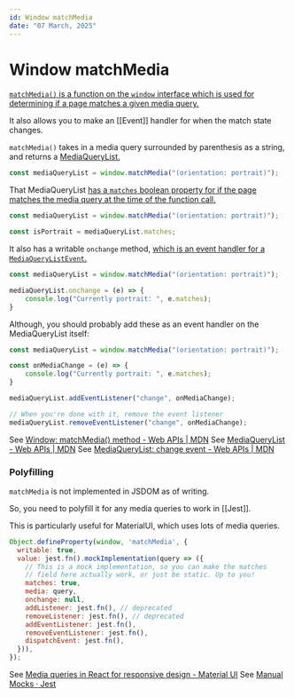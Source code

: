 ```yaml
---
id: Window matchMedia
date: "07 March, 2025"
---
```


# Window matchMedia

[`matchMedia()` is a function on the `window` interface which is used for determining if a page matches a given media query.](https://developer.mozilla.org/en-US/docs/Web/API/Window/matchMedia)

It also allows you to make an [[Event]] handler for when the match state changes.

`matchMedia()` takes in a media query surrounded by parenthesis as a string, and returns a [MediaQueryList.](https://developer.mozilla.org/en-US/docs/Web/API/MediaQueryList)

```js
const mediaQueryList = window.matchMedia("(orientation: portrait)");
```

That MediaQueryList [has a `matches` boolean property for if the page matches the media query at the time of the function call.](https://developer.mozilla.org/en-US/docs/Web/API/MediaQueryList/matches)

```js
const mediaQueryList = window.matchMedia("(orientation: portrait)");

const isPortrait = mediaQueryList.matches;
```

It also has a writable `onchange` method, [which is an event handler for a `MediaQueryListEvent`.](https://developer.mozilla.org/en-US/docs/Web/API/MediaQueryListEvent)

```js
const mediaQueryList = window.matchMedia("(orientation: portrait)");

mediaQueryList.onchange = (e) => {
    console.log("Currently portrait: ", e.matches);
}
```

Although, you should probably add these as an event handler on the MediaQueryList itself:
```js
const mediaQueryList = window.matchMedia("(orientation: portrait)");

const onMediaChange = (e) => {
    console.log("Currently portrait: ", e.matches);
}

mediaQueryList.addEventListener("change", onMediaChange);

// When you're done with it, remove the event listener
mediaQueryList.removeEventListener("change", onMediaChange);
```

See [Window: matchMedia() method - Web APIs | MDN](https://developer.mozilla.org/en-US/docs/Web/API/Window/matchMedia)
See [MediaQueryList - Web APIs | MDN](https://developer.mozilla.org/en-US/docs/Web/API/MediaQueryList)
See [MediaQueryList: change event - Web APIs | MDN](https://developer.mozilla.org/en-US/docs/Web/API/MediaQueryList/change_event)

### Polyfilling

`matchMedia` is not implemented in JSDOM as of writing.

So, you need to polyfill it for any media queries to work in [[Jest]].

This is particularly useful for MaterialUI, which uses lots of media queries.

```js
Object.defineProperty(window, 'matchMedia', {
  writable: true,
  value: jest.fn().mockImplementation(query => ({
    // This is a mock implementation, so you can make the matches
    // field here actually work, or just be static. Up to you!
    matches: true,
    media: query,
    onchange: null,
    addListener: jest.fn(), // deprecated
    removeListener: jest.fn(), // deprecated
    addEventListener: jest.fn(),
    removeEventListener: jest.fn(),
    dispatchEvent: jest.fn(),
  })),
});
```
See [Media queries in React for responsive design - Material UI](https://mui.com/material-ui/react-use-media-query/#testing)
See [Manual Mocks · Jest](https://jestjs.io/docs/manual-mocks#mocking-methods-which-are-not-implemented-in-jsdom)

